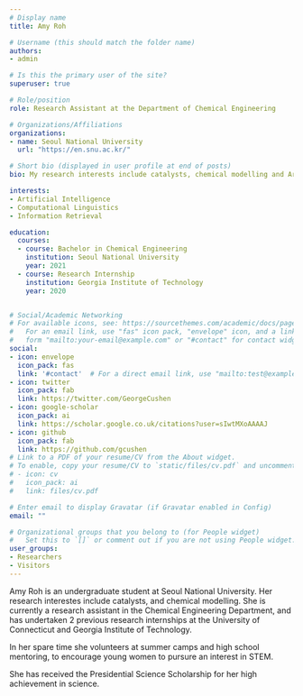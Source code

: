 ```yaml
---
# Display name
title: Amy Roh

# Username (this should match the folder name)
authors:
- admin

# Is this the primary user of the site?
superuser: true

# Role/position
role: Research Assistant at the Department of Chemical Engineering

# Organizations/Affiliations
organizations:
- name: Seoul National University
  url: "https://en.snu.ac.kr/"

# Short bio (displayed in user profile at end of posts)
bio: My research interests include catalysts, chemical modelling and Artificial Intelligence.

interests:
- Artificial Intelligence
- Computational Linguistics
- Information Retrieval

education:
  courses:
  - course: Bachelor in Chemical Engineering
    institution: Seoul National University
    year: 2021
  - course: Research Internship
    institution: Georgia Institute of Technology
    year: 2020


# Social/Academic Networking
# For available icons, see: https://sourcethemes.com/academic/docs/page-builder/#icons
#   For an email link, use "fas" icon pack, "envelope" icon, and a link in the
#   form "mailto:your-email@example.com" or "#contact" for contact widget.
social:
- icon: envelope
  icon_pack: fas
  link: '#contact'  # For a direct email link, use "mailto:test@example.org".
- icon: twitter
  icon_pack: fab
  link: https://twitter.com/GeorgeCushen
- icon: google-scholar
  icon_pack: ai
  link: https://scholar.google.co.uk/citations?user=sIwtMXoAAAAJ
- icon: github
  icon_pack: fab
  link: https://github.com/gcushen
# Link to a PDF of your resume/CV from the About widget.
# To enable, copy your resume/CV to `static/files/cv.pdf` and uncomment the lines below.
# - icon: cv
#   icon_pack: ai
#   link: files/cv.pdf

# Enter email to display Gravatar (if Gravatar enabled in Config)
email: ""

# Organizational groups that you belong to (for People widget)
#   Set this to `[]` or comment out if you are not using People widget.
user_groups:
- Researchers
- Visitors
---
```

Amy Roh is an undergraduate student at Seoul National University. Her research interestes include catalysts, and chemical modelling. She is currently a research assistant in the Chemical Engineering Department, and has undertaken 2 previous research internships at the University of Connecticut and Georgia Institute of Technology.

In her spare time she volunteers at summer camps and high school mentoring, to encourage young women to pursure an interest in STEM. 

She has received the Presidential Science Scholarship for her high achievement in science.
